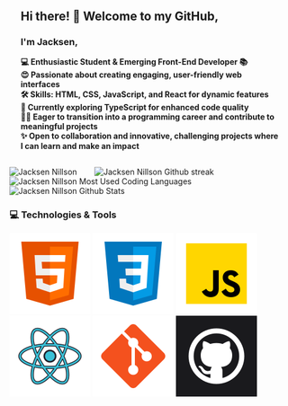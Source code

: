 <div style="padding:0px 20px 15px 20px;">
<h2 style="margin:0px 0px 3px 0px;text-underline:none;">Hi there! 👋 Welcome to my GitHub,</h2>
    <h3>I'm Jacksen,</h3>
        <p><b>💻 Enthusiastic Student & Emerging Front-End Developer 📚<br>
        😍 Passionate about creating engaging, user-friendly web interfaces<br>
        🛠️ Skills: HTML, CSS, JavaScript, and React for dynamic features<br>
        🌟 Currently exploring TypeScript for enhanced code quality<br>
        👨‍💻 Eager to transition into a programming career and contribute to meaningful projects<br>
        ✨ Open to collaboration and innovative, challenging projects where I can learn and make an impact</b></p>
    </div>
    <img src="https://media.giphy.com/media/v1.Y2lkPTc5MGI3NjExeG15aXhoenZxeGZmYzk1Z2x1ajBsZm5qdTBhejF2MHhvYzU2aXNidSZlcD12MV9pbnRlcm5hbF9naWZfYnlfaWQmY3Q9Zw/12BYUePgtn7sis/giphy.gif" alt="Jacksen Nillson" width="30%" height="auto" align="left" />
    <div>
        <img style="height:160px;" src="https://github-readme-streak-stats.herokuapp.com/?user=jacksen30&theme=chartreuse-dark" alt="Jacksen Nillson Github streak" />
        <!-- <img style="height:135px;" src="https://github-readme-stats.vercel.app/api/top-langs?username=jacksen30&show_icons=true&locale=en&layout=compact&&theme=chartreuse-dark" alt="Jacksen Nillson Most Used Coding Languages" />
        <img style="height:135px;" src="https://github-readme-stats.vercel.app/api?username=jacksen30&show_icons=true&locale=en&theme=chartreuse-dark&hide_rank=true&hide=issues,contribs&include_all_commits=true" alt="Jacksen Nillson Github Stats" /> -->
    </div>
    <div>
        <img style="height:135px;" src="https://github-readme-stats.vercel.app/api/top-langs?username=jacksen30&show_icons=true&locale=en&layout=compact&&theme=chartreuse-dark" alt="Jacksen Nillson Most Used Coding Languages" />
        <img style="height:135px;" src="https://github-readme-stats.vercel.app/api?username=jacksen30&show_icons=true&locale=en&theme=chartreuse-dark&hide_rank=true&hide=issues,contribs&include_all_commits=true" alt="Jacksen Nillson Github Stats" />
    </div>
    <h3>💻 Technologies & Tools</h3>
    <div>
        <img src="./images/html-logo.png" alt="HTML5 Logo">
        <img src="./images/css-logo.png" alt="CSS3 Logo">
        <img src="./images/javascript-logo.png" alt="JavaScript Logo">
    </div>
    <div>
        <img src="./images/react-logo.png" alt="React Logo">
        <img src="./images/git-logo.png" alt="Git Logo">
        <img src="./images/github-dark-icon.png" alt="Github Logo">
    </div>

</div>